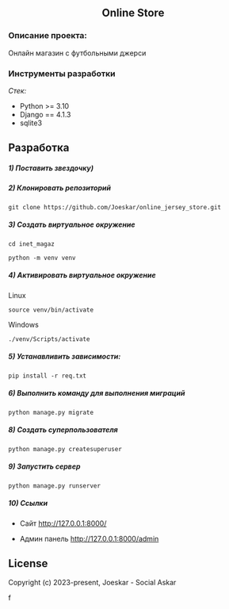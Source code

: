 <h2 align="center">Online Store</h2>

### Описание проекта:

Онлайн магазин c футбольными джерси

### Инструменты разработки

*Стек:*

- Python >= 3.10
- Django == 4.1.3
- sqlite3

## Разработка

##### 1) Поставить звездочку)

##### 2) Клонировать репозиторий

    git clone https://github.com/Joeskar/online_jersey_store.git

##### 3) Создать виртуальное окружение

    cd inet_magaz
    
    python -m venv venv

##### 4) Активировать виртуальное окружение

Linux

    source venv/bin/activate

Windows

    ./venv/Scripts/activate

##### 5) Устанавливить зависимости:

    pip install -r req.txt

##### 6) Выполнить команду для выполнения миграций

    python manage.py migrate

##### 8) Создать суперпользователя

    python manage.py createsuperuser

##### 9) Запустить сервер

    python manage.py runserver

##### 10) Ссылки

- Сайт http://127.0.0.1:8000/

- Админ панель http://127.0.0.1:8000/admin

## License

Copyright (c) 2023-present, Joeskar - Social Askar

f